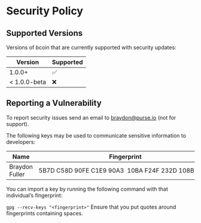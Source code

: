 # Security Policy

## Supported Versions

Versions of bcoin that are currently supported with security updates:

| Version | Supported          |
| ------- | ------------------ |
| 1.0.0+   | :white_check_mark: |
| < 1.0.0-beta   | :x:         |

## Reporting a Vulnerability

To report security issues send an email to braydon@purse.io (not for support).

The following keys may be used to communicate sensitive information to developers:

| Name | Fingerprint |
|------|-------------|
| Braydon Fuller | 5B7D C58D 90FE C1E9 90A3  10BA F24F 232D 108B 3AD4 |

You can import a key by running the following command with that individual’s fingerprint:

`gpg --recv-keys "<fingerprint>"` Ensure that you put quotes around fingerprints containing spaces.
